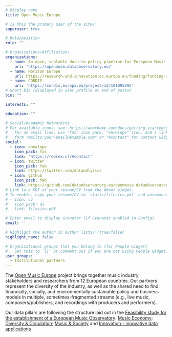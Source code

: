 ```yaml
---
# Display name
title: Open Music Europe

# Is this the primary user of the site?
superuser: true

# Role/position
role: ""

# Organizations/Affiliations
organizations:
  - name: An open, scalable data-to-policy pipeline for European Music Ecosystems
    url: 'https://openmuse.dataobservatory.eu/'
  - name: Horizon Europe
    url: https://research-and-innovation.ec.europa.eu/funding/funding-opportunities/funding-programmes-and-open-calls/horizon-europe_en
  - name: CORDIS
    url: 'https://cordis.europa.eu/project/id/101095295'
# Short bio (displayed in user profile at end of posts)
bio: ""

interests: ""

education: ""

# Social/Academic Networking
# For available icons, see: https://wowchemy.com/docs/getting-started/page-builder/#icons
#   For an email link, use "fas" icon pack, "envelope" icon, and a link in the
#   form "mailto:your-email@example.com" or "#contact" for contact widget.
social:
  - icon: envelope
    icon_pack: fas
    link: 'https://reprex.nl/#contact'
  - icon: twitter
    icon_pack: fab
    link: https://twitter.com/datandlyrics
  - icon: github
    icon_pack: fab
    link: https://github.com/dataobservatory-eu/openmuse.dataobservatory.eu
# Link to a PDF of your resume/CV from the About widget.
# To enable, copy your resume/CV to `static/files/cv.pdf` and uncomment the lines below.
# - icon: cv
#   icon_pack: ai
#   link: files/cv.pdf

# Enter email to display Gravatar (if Gravatar enabled in Config)
email: ''

# Highlight the author in author lists? (true/false)
highlight_name: false

# Organizational groups that you belong to (for People widget)
#   Set this to `[]` or comment out if you are not using People widget.
user_groups:
  - Institutional partners
---
```


The [Open Music Europe](https://music.dataobservatory.eu/project/openmuse/) project brings together music industry stakeholders and researchers from 12 European countries. Our partners represent the diversity of the industry, as well as the shared need to find financially, socially, and environmentally sustainable policy and business models in multiple, sometimes-fragmented streams (e.g., live music, composers/publishers, and recordings with producers and performers).

Our data pillars are following the structure laid out in the [Feasibility study for the establishment of a European Music Observatory](music.dataobservatory.eu/post/2020-11-16-european-music-observatory-feasibility/): [Music Economy](music.dataobservatory.eu/pillars/music-and-society/); [Diversity & Circulation](music.dataobservatory.eu/pillars/diversity-circulatoin/); [Music & Society](music.dataobservatory.eu/pillars/music-and-society/) and [Innovation - innovative data applications](music.dataobservatory.eu/#usecases)

